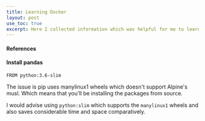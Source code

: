 ```yaml
---
title: Learning Docker 
layout: post
use_toc: true
excerpt: Here I collected information which was helpful for me to learn about docker
---
```


#### References

#### Install pandas 
```
FROM python:3.6-slim
```
The issue is pip uses manylinux1 wheels which doesn't support Alpine's musl.
Which means that you'll be installing the packages from source.

I would advise using `python:slim` which supports the `manylinux1` wheels
and also saves considerable time and space comparatively.

